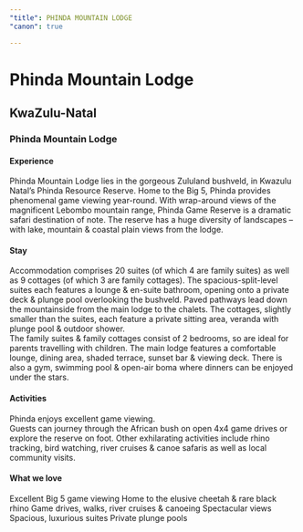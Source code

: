 ```yaml
---
"title": PHINDA MOUNTAIN LODGE
"canon": true

---
```


# Phinda Mountain Lodge
## KwaZulu-Natal
### Phinda Mountain Lodge

#### Experience
Phinda Mountain Lodge lies in the gorgeous Zululand bushveld, in Kwazulu Natal’s Phinda Resource Reserve.  Home to the Big 5, Phinda provides phenomenal game viewing year-round.
With wrap-around views of the magnificent Lebombo mountain range, Phinda Game Reserve is a dramatic safari destination of note.  The reserve has a huge diversity of landscapes – with lake, mountain &amp; coastal plain views from the lodge.

#### Stay
Accommodation comprises 20 suites (of which 4 are family suites) as well as 9 cottages (of which 3 are family cottages).
The spacious-split-level suites each features a lounge &amp; en-suite bathroom, opening onto a private deck &amp; plunge pool overlooking the bushveld.  Paved pathways lead down the mountainside from the main lodge to the chalets.
The cottages, slightly smaller than the suites, each feature a private sitting area, veranda with plunge pool &amp; outdoor shower.  
The family suites &amp; family cottages consist of 2 bedrooms, so are ideal for parents travelling with children.
The main lodge features a comfortable lounge, dining area, shaded terrace, sunset bar &amp; viewing deck.  There is also a gym, swimming pool &amp; open-air boma where dinners can be enjoyed under the stars.

#### Activities
Phinda enjoys excellent game viewing.  
Guests can journey through the African bush on open 4x4 game drives or explore the reserve on foot.  Other exhilarating activities include rhino tracking, bird watching, river cruises &amp; canoe safaris as well as local community visits.


#### What we love
Excellent Big 5 game viewing
Home to the elusive cheetah &amp; rare black rhino
Game drives, walks, river cruises &amp; canoeing
Spectacular views
Spacious, luxurious suites
Private plunge pools